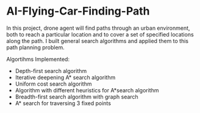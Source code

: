 # AI-Flying-Car-Finding-Path
In this project, drone agent  will find paths through an urban  environment, both to reach a particular location and to cover a set of specified locations along the path. I built general search algorithms and applied them to this path planning problem. 

Algortihms Implemented:
- Depth-first search algorithm
-  Iterative deepening A* search algorithm
-  Uniform cost search algorithm
-  Algorithm with different  heuristics for A*search algorithm
-  Breadth-first search algorithm with graph search
-  A* search for traversing 3 fixed points
